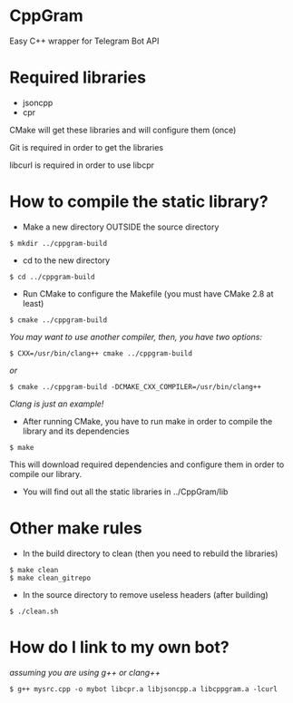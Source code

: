 CppGram
===

Easy C++ wrapper for Telegram Bot API

Required libraries
===
 
 * jsoncpp
 * cpr 

 CMake will get these libraries and will configure them (once)
 
 Git is required in order to get the libraries
 
 libcurl is required in order to use libcpr 

How to compile the static library?
===

 * Make a new directory OUTSIDE the source directory
 ~~~
 $ mkdir ../cppgram-build 
 ~~~

 * cd to the new directory 
 ~~~
 $ cd ../cppgram-build
 ~~~

 * Run CMake to configure the Makefile (you must have CMake 2.8 at least)
 ~~~
 $ cmake ../cppgram-build
 ~~~

  *You may want to use another compiler, then, you have two options:*

  ~~~
  $ CXX=/usr/bin/clang++ cmake ../cppgram-build
  ~~~

  *or*
 
  ~~~
  $ cmake ../cppgram-build -DCMAKE_CXX_COMPILER=/usr/bin/clang++
  ~~~
 
  *Clang is just an example!*


 * After running CMake, you have to run make in order to compile the library and its dependencies
 
 ~~~
 $ make 
 ~~~

 This will download required dependencies and configure them in order to compile our library.

 * You will find out all the static libraries in ../CppGram/lib

Other make rules
===
 
 * In the build directory to clean (then you need to rebuild the libraries)
 
 ~~~
 $ make clean
 $ make clean_gitrepo
 ~~~

 * In the source directory to remove useless headers (after building)
 
 ~~~
 $ ./clean.sh
 ~~~

How do I link to my own bot?
===

 *assuming you are using g++ or clang++*

 ~~~
 $ g++ mysrc.cpp -o mybot libcpr.a libjsoncpp.a libcppgram.a -lcurl
 ~~~

